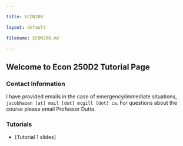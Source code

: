 ```yaml
---

title: ECON208

layout: default

filename: ECON208.md

--- 
```


## Welcome to Econ 250D2 Tutorial Page



### Contact Information 

I have provided emails in the case of emergency/immediate situations, `jacobhazen [at] mail [dot] mcgill [dot] ca`. For questions about the course please email Professor Dutta.



### Tutorials 

- [Tutorial 1 slides]
